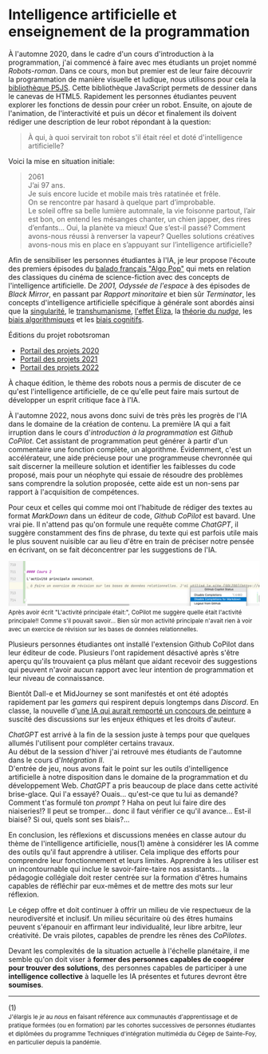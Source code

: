 # Intelligence artificielle et enseignement de la programmation

À l'automne 2020, dans le cadre d'un cours d'introduction à la programmation, j'ai commencé à faire avec mes étudiants un projet nommé *Robots-roman*. Dans ce cours, mon but premier est de leur faire découvrir la programmation de manière visuelle et ludique, nous utilisons pour cela la [bibliothèque P5JS](https://p5js.org/). Cette bibliothèque JavaScript permets de dessiner dans le canevas de HTML5. Rapidement les personnes étudiantes peuvent explorer les fonctions de dessin pour créer un robot. Ensuite, on ajoute de l'animation, de l'interactivité et puis un décor et finalement ils doivent rédiger une description de leur robot répondant à la question:

> À qui, à quoi servirait ton robot s'il était réel et doté d'intelligence artificielle?

Voici la mise en situation initiale:

> 2061  
J’ai 97 ans.  
Je suis encore lucide et mobile mais très ratatinée et frêle.  
On se rencontre par hasard à quelque part d’improbable.  
Le soleil offre sa belle lumière automnale, la vie foisonne partout, l’air est bon,
on entend les mésanges chanter, un chien japper,
des rires d’enfants…
Oui, la planète va mieux!
Que s’est-il passé?
Comment avons-nous réussi à renverser la vapeur?
Quelles solutions créatives avons-nous mis en place
en s’appuyant sur l’intelligence artificielle?

Afin de sensibiliser les personnes étudiantes à l'IA, je leur propose l'écoute des premiers épisodes du [balado français "Algo Pop"](https://www.majelan.com/programs/d8f92b19-eb66-4d6a-8cdc-2fccf494b90a) qui mets en relation des classiques du cinéma de science-fiction avec des concepts de l'intelligence artificielle. De *2001, Odyssée de l'espace* à des épisodes de *Black Mirror*, en passant par *Rapport minoritaire* et bien sûr *Terminator*, les concepts d'intelligence artificielle spécifique à générale sont abordés ainsi que la [singularité](https://fr.wikipedia.org/wiki/Singularit%C3%A9_technologique), le [transhumanisme](https://fr.wikipedia.org/wiki/Transhumanisme), [l'effet Éliza](https://fr.wikipedia.org/wiki/Effet_ELIZA), la [théorie du *nudge*](https://fr.wikipedia.org/wiki/Th%C3%A9orie_du_nudge), les [biais algorithmiques](https://fr.wikipedia.org/wiki/Biais_algorithmique) et les [biais cognitifs](https://fr.wikipedia.org/wiki/Biais_cognitif).  

Éditions du projet robotsroman 
- [Portail des projets 2020](https://evefevrier.github.io/robotsroman/2020) 
- [Portail des projets 2021](https://evefevrier.github.io/robotsroman/2021) 
- [Portail des projets 2022](https://evefevrier.github.io/robotsroman/)  

À chaque édition, le thème des robots nous a permis de discuter de ce qu'est l'intelligence artificielle, de ce qu'elle peut faire mais surtout de développer un esprit critique face à l'IA.

À l'automne 2022, nous avons donc suivi de très près les progrès de l'IA dans le domaine de la création de contenu. La première IA qui a fait irruption dans le cours d'_introduction à la programmation_ est *Github CoPilot*. Cet assistant de programmation peut générer à partir d'un commentaire une fonction complète, un algorithme. Évidemment, c'est un accélérateur, une aide précieuse pour une programmeuse chevronnée qui sait discerner la meilleure solution et identifier les faiblesses du code proposé, mais pour un néophyte qui essaie de résoudre des problèmes sans comprendre la solution proposée, cette aide est un non-sens par rapport à l'acquisition de compétences.

Pour ceux et celles qui comme moi ont l'habitude de rédiger des textes au format *MarkDown* dans un éditeur de code, *Github CoPilot* est bavard. Une vrai pie. Il n'attend pas qu'on formule une requête comme *ChatGPT*, il suggère constamment des fins de phrase, du texte qui est parfois utile mais le plus souvent nuisible car au lieu d'être en train de préciser notre pensée en écrivant, on se fait déconcentrer par les suggestions de l'IA.  
  
![](../media/desactiver-copilot.png)
<small>Après avoir écrit "L'activité principale était:", CoPilot me suggère quelle était l'activité principale!! Comme s'il pouvait savoir... Bien sûr mon activité principale n'avait rien à voir avec un exercice de révision sur les bases de données relationnelles. </small>

Plusieurs personnes étudiantes ont installé l'extension Github CoPilot dans leur éditeur de code. Plusieurs l'ont rapidement désactivé après s'être aperçu qu'ils trouvaient ça plus mêlant que aidant recevoir des suggestions qui peuvent n'avoir aucun rapport avec leur intention de programmation et leur niveau de connaissance.

Bientôt Dall-e et MidJourney se sont manifestés et ont été adoptés rapidement par les *gamers* qui respirent depuis longtemps dans *Discord*. En classe, la nouvelle d'[une IA qui aurait remporté un concours de peinture](https://ici.radio-canada.ca/nouvelle/1910055/jason-allen-concours-arts-ia-midjourney) a suscité des discussions sur les enjeux éthiques et les droits d'auteur.

*ChatGPT* est arrivé à la fin de la session juste à temps pour que quelques allumés l'utilisent pour compléter certains travaux.   
Au début de la session d'hiver j'ai retrouvé mes étudiants de l'automne dans le cours d'*Intégration II*.   
D'entrée de jeu, nous avons fait le point sur les outils d'intelligence artificielle à notre disposition dans le domaine de la programmation et du développement Web.
*ChatGPT* a pris beaucoup de place dans cette activité brise-glace. Qui l'a essayé? Ouais... qu'est-ce que tu lui as demandé? Comment t'as formulé ton _prompt_ ? Haha on peut lui faire dire des niaiseries!? Il peut se tromper... donc il faut vérifier ce qu'il avance... Est-il biaisé? Si oui, quels sont ses biais?...

En conclusion, les réflexions et discussions menées en classe autour du thème de l'intelligence artificielle, nous(1) amène à considérer les IA comme des outils qu'il faut apprendre à utiliser. Cela implique des efforts pour comprendre leur fonctionnement et leurs limites. Apprendre à les utiliser est un incontournable qui inclue le savoir-faire-taire nos assistants... la pédagogie collégiale doit rester centrée sur la formation d'êtres humains capables de réfléchir par eux-mêmes et de mettre des mots sur leur réflexion. 

Le cégep offre et doit continuer à offrir un milieu de vie respectueux de la neurodiversité et inclusif. Un milieu sécuritaire où des êtres humains peuvent s'épanouir en affirmant leur individualité, leur libre arbitre, leur créativité. De vrais pilotes, capables de prendre les rênes des *CoPilotes*.

Devant les complexités de la situation actuelle à l'échelle planétaire, il me semble qu'on doit viser à __former des personnes capables de coopérer pour trouver des solutions__, des personnes capables de participer à une __intelligence collective__ à laquelle les IA présentes et futures devront être __soumises__. 

---
(1)   
<small>J'élargis le *je* au *nous* en faisant référence aux communautés d'apprentissage et de pratique formées (ou en formation) par les cohortes successives de personnes étudiantes et diplômées du programme Techniques d'intégration multimédia du Cégep de Sainte-Foy, en particulier depuis la pandémie.</small>





